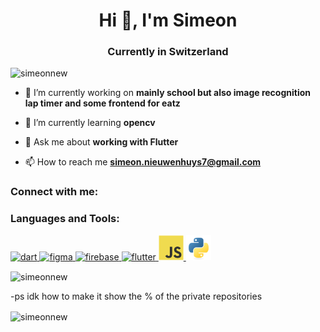 <h1 align="center">Hi 👋, I'm Simeon</h1>
<h3 align="center">Currently in Switzerland</h3>

<p align="left"> <img src="https://komarev.com/ghpvc/?username=simeonnew&label=Profile%20views&color=0e75b6&style=flat" alt="simeonnew" /> </p>

- 🔭 I’m currently working on **mainly school but also image recognition lap timer and some frontend for eatz**

- 🌱 I’m currently learning **opencv**

- 💬 Ask me about **working with Flutter**

- 📫 How to reach me **simeon.nieuwenhuys7@gmail.com**


<h3 align="left">Connect with me:</h3>
<p align="left">
</p>


<h3 align="left">Languages and Tools:</h3>
<p align="left"> <a href="https://dart.dev" target="_blank" rel="noreferrer"> <img src="https://www.vectorlogo.zone/logos/dartlang/dartlang-icon.svg" alt="dart" width="40" height="40"/> </a> <a href="https://www.figma.com/" target="_blank" rel="noreferrer"> <img src="https://www.vectorlogo.zone/logos/figma/figma-icon.svg" alt="figma" width="40" height="40"/> </a> <a href="https://firebase.google.com/" target="_blank" rel="noreferrer"> <img src="https://www.vectorlogo.zone/logos/firebase/firebase-icon.svg" alt="firebase" width="40" height="40"/> </a> <a href="https://flutter.dev" target="_blank" rel="noreferrer"> <img src="https://www.vectorlogo.zone/logos/flutterio/flutterio-icon.svg" alt="flutter" width="40" height="40"/> </a> <a href="https://developer.mozilla.org/en-US/docs/Web/JavaScript" target="_blank" rel="noreferrer"> <img src="https://raw.githubusercontent.com/devicons/devicon/master/icons/javascript/javascript-original.svg" alt="javascript" width="40" height="40"/> </a> <a href="https://www.python.org" target="_blank" rel="noreferrer"> <img src="https://raw.githubusercontent.com/devicons/devicon/master/icons/python/python-original.svg"
alt="python" width="40" height="40"/> </a> </p>


<p><img align="center" src="https://github-readme-stats.vercel.app/api/top-langs?username=simeonnew&show_icons=true&locale=en&layout=compact" alt="simeonnew" /></p>
-ps idk how to make it show the % of the private repositories

<p><img align="center" src="https://github-readme-streak-stats.herokuapp.com/?user=simeonnew&" alt="simeonnew" /></p>
